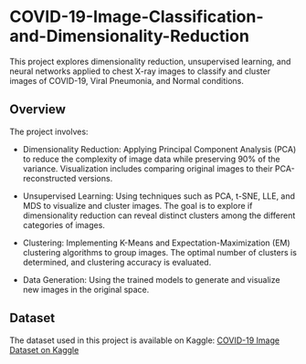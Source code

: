 # COVID-19-Image-Classification-and-Dimensionality-Reduction
This project explores dimensionality reduction, unsupervised learning, and neural networks applied to chest X-ray images to classify and cluster images of COVID-19, Viral Pneumonia, and Normal conditions.

## Overview
The project involves:
- Dimensionality Reduction: Applying Principal Component Analysis (PCA) to reduce the complexity of image data while preserving 90% of the variance. Visualization includes comparing original images to their PCA-reconstructed versions.

- Unsupervised Learning: Using techniques such as PCA, t-SNE, LLE, and MDS to visualize and cluster images. The goal is to explore if dimensionality reduction can reveal distinct clusters among the different categories of images.

- Clustering: Implementing K-Means and Expectation-Maximization (EM) clustering algorithms to group images. The optimal number of clusters is determined, and clustering accuracy is evaluated.

- Data Generation: Using the trained models to generate and visualize new images in the original space.

## Dataset
The dataset used in this project is available on Kaggle: [COVID-19 Image Dataset on Kaggle](https://www.kaggle.com/datasets/pranavraikokte/covid19-image-dataset)
